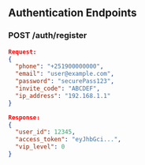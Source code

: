 ## Authentication Endpoints

### POST /auth/register
```json
Request:
{
  "phone": "+251900000000",
  "email": "user@example.com",
  "password": "securePass123",
  "invite_code": "ABCDEF",
  "ip_address": "192.168.1.1"
}

Response:
{
  "user_id": 12345,
  "access_token": "eyJhbGci...",
  "vip_level": 0
}